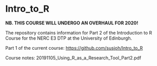 # Intro_to_R

**NB. THIS COURSE WILL UNDERGO AN OVERHAUL FOR 2020!**

The repository contains information for Part 2 of the Introduction to R Course for the NERC E3 DTP at the University of Edinburgh.

Part 1 of the current course: https://github.com/susjoh/Intro_to_R

Course notes: 20191105_Using_R_as_a_Research_Tool_Part2.pdf






